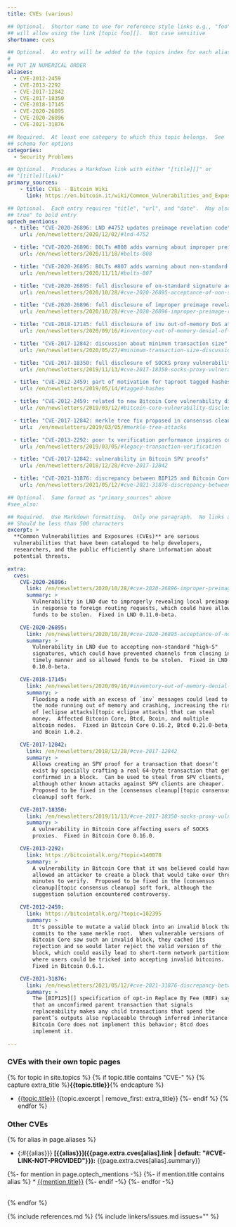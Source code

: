 ```yaml
---
title: CVEs (various)

## Optional.  Shorter name to use for reference style links e.g., "foo"
## will allow using the link [topic foo][].  Not case sensitive
shortname: cves

## Optional.  An entry will be added to the topics index for each alias
#
## PUT IN NUMERICAL ORDER
aliases:
  - CVE-2012-2459
  - CVE-2013-2292
  - CVE-2017-12842
  - CVE-2017-18350
  - CVE-2018-17145
  - CVE-2020-26895
  - CVE-2020-26896
  - CVE-2021-31876

## Required.  At least one category to which this topic belongs.  See
## schema for options
categories:
  - Security Problems

## Optional.  Produces a Markdown link with either "[title][]" or
## "[title](link)"
primary_sources:
    - title: CVEs - Bitcoin Wiki
      link: https://en.bitcoin.it/wiki/Common_Vulnerabilities_and_Exposures

## Optional.  Each entry requires "title", "url", and "date".  May also use "feature:
## true" to bold entry
optech_mentions:
  - title: "CVE-2020-26896: LND #4752 updates preimage revelation code"
    url: /en/newsletters/2020/12/02/#lnd-4752

  - title: "CVE-2020-26896: BOLTs #808 adds warning about improper preimage revelation"
    url: /en/newsletters/2020/11/18/#bolts-808

  - title: "CVE-2020-26895: BOLTs #807 adds warning about non-standard signatures"
    url: /en/newsletters/2020/11/11/#bolts-807

  - title: "CVE-2020-26895: full disclosure of on-standard signature acceptance"
    url: /en/newsletters/2020/10/28/#cve-2020-26895-acceptance-of-non-standard-signatures

  - title: "CVE-2020-26896: full disclosure of improper preimage revelation"
    url: /en/newsletters/2020/10/28/#cve-2020-26896-improper-preimage-revelation

  - title: "CVE-2018-17145: full disclosure of inv out-of-memory DoS attack"
    url: /en/newsletters/2020/09/16/#inventory-out-of-memory-denial-of-service-attack-invdos

  - title: "CVE-2017-12842: discussion about minimum transaction size"
    url: /en/newsletters/2020/05/27/#minimum-transaction-size-discussion

  - title: "CVE-2017-18350: full disclosure of SOCKS proxy vulnerability"
    url: /en/newsletters/2019/11/13/#cve-2017-18350-socks-proxy-vulnerability

  - title: "CVE-2012-2459: part of motivation for taproot tagged hashes"
    url: /en/newsletters/2019/05/14/#tagged-hashes

  - title: "CVE-2012-2459: related to new Bitcoin Core vulnerability disclosure"
    url: /en/newsletters/2019/03/12/#bitcoin-core-vulnerability-disclosure

  - title: "CVE-2017-12842: merkle tree fix proposed in consensus cleanup soft fork"
    url:  /en/newsletters/2019/03/05/#merkle-tree-attacks

  - title: "CVE-2013-2292: poor tx verification performance inspires consensus cleanup"
    url: /en/newsletters/2019/03/05/#legacy-transaction-verification

  - title: "CVE-2017-12842: vulnerability in Bitcoin SPV proofs"
    url: /en/newsletters/2018/12/28/#cve-2017-12842

  - title: "CVE-2021-31876: discrepancy between BIP125 and Bitcoin Core implementation"
    url: /en/newsletters/2021/05/12/#cve-2021-31876-discrepancy-between-bip125-and-bitcoin-core-implementation

## Optional.  Same format as "primary_sources" above
#see_also:

## Required.  Use Markdown formatting.  Only one paragraph.  No links allowed.
## Should be less than 500 characters
excerpt: >
  **Common Vulnerabilities and Exposures (CVEs)** are serious
  vulnerabilities that have been cataloged to help developers,
  researchers, and the public efficiently share information about
  potential threats.

extra:
  cves:
    CVE-2020-26896:
      link: /en/newsletters/2020/10/28/#cve-2020-26896-improper-preimage-revelation
      summary: >
        Vulnerability in LND due to improperly revealing local preimages
        in response to foreign routing requests, which could have allowed
        funds to be stolen.  Fixed in LND 0.11.0-beta.

    CVE-2020-26895:
      link: /en/newsletters/2020/10/28/#cve-2020-26895-acceptance-of-non-standard-signatures
      summary: >
        Vulnerability in LND due to accepting non-standard "high-S"
        signatures, which could have prevented channels from closing in a
        timely manner and so allowed funds to be stolen.  Fixed in LND
        0.10.0-beta.

    CVE-2018-17145:
      link: /en/newsletters/2020/09/16/#inventory-out-of-memory-denial-of-service-attack-invdos
      summary: >
        Flooding a node with an excess of `inv` messages could lead to
        the node running out of memory and crashing, increasing the risk
        of [eclipse attacks][topic eclipse attacks] that can steal
        money.  Affected Bitcoin Core, Btcd, Bcoin, and multiple
        altcoin nodes.  Fixed in Bitcoin Core 0.16.2, Btcd 0.21.0-beta,
        and Bcoin 1.0.2.

    CVE-2017-12842:
      link: /en/newsletters/2018/12/28/#cve-2017-12842
      summary: >
        Allows creating an SPV proof for a transaction that doesn’t
        exist by specially crafting a real 64-byte transaction that gets
        confirmed in a block.  Can be used to steal from SPV clients,
        although other known attacks against SPV clients are cheaper.
        Proposed to be fixed in the [consensus cleanup][topic consensus
        cleanup] soft fork.

    CVE-2017-18350:
      link: /en/newsletters/2019/11/13/#cve-2017-18350-socks-proxy-vulnerability
      summary: >
        A vulnerability in Bitcoin Core affecting users of SOCKS
        proxies.  Fixed in Bitcoin Core 0.16.0.

    CVE-2013-2292:
      link: https://bitcointalk.org/?topic=140078
      summary: >
        A vulnerability in Bitcoin Core that it was believed could have
        allowed an attacker to create a block that would take over three
        minutes to verify.  Proposed to be fixed in the [consensus
        cleanup][topic consensus cleanup] soft fork, although the
        suggestion solution encountered controversy.

    CVE-2012-2459:
      link: https://bitcointalk.org/?topic=102395
      summary: >
        It's possible to mutate a valid block into an invalid block that
        commits to the same merkle root.  When vulnerable versions of
        Bitcoin Core saw such an invalid block, they cached its
        rejection and so would later reject the valid version of the
        block, which could easily lead to short-term network partitions
        where users could be tricked into accepting invalid bitcoins.
        Fixed in Bitcoin 0.6.1.

    CVE-2021-31876:
      link: /en/newsletters/2021/05/12/#cve-2021-31876-discrepancy-between-bip125-and-bitcoin-core-implementation
      summary: >
        The [BIP125][] specification of opt-in Replace By Fee (RBF) says
        that an unconfirmed parent transaction that signals
        replaceability makes any child transactions that spend the
        parent’s outputs also replaceable through inferred inheritance.
        Bitcoin Core does not implement this behavior; Btcd does
        implement it.

---
```

### CVEs with their own topic pages

{% for topic in site.topics %}
  {% if topic.title contains "CVE-" %}
    {% capture extra_title %}**{{topic.title}}**{% endcapture %}
  * [{{topic.title}}]({{topic.url}}) {{topic.excerpt | remove_first: extra_title}}
  {%- endif %}
{% endfor %}

### Other CVEs
{% for alias in page.aliases %}
  * {:#{{alias}}} **[{{alias}}]({{page.extra.cves[alias].link | default: "#CVE-LINK-NOT-PROVIDED"}}):** {{page.extra.cves[alias].summary}}

  {%- for mention in page.optech_mentions -%}
    {%- if mention.title contains alias %}
      * [{{mention.title}}]({{mention.url}})
    {%- endif -%}
  {%- endfor -%}<br><br>

{% endfor %}

{% include references.md %}
{% include linkers/issues.md issues="" %}


